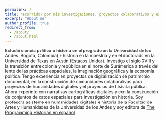```yaml
---
permalink: /
title: recorridos por mis investigaciones, proyectos colaborativos y experimentos en historia y en humanidades digitales
excerpt: "About me"
author_profile: true
redirect_from: 
  - /about/
  - /about.html
---
```


Estudié ciencia politica e historia en el pregrado en la Universidad de los Andes (Bogotá, Colombia) e historia en la maestría y en el doctorado en la Universidad de Texas en Austin (Estados Unidos). Investigo el siglo XVIII y la transición entre colonia y república en el norte de Surámerica a través del lente de las prácticas espaciales, la imaginación geográfica y la economía política. Tengo experiencia en proyectos de digitalización de patrimonio documental, en la construcción de comunidades colaborativas para proyectos de humanidades digitales y el proyectos de historia pública. Ahora experinto con narrativas cartográficas digitales y con la construcción de conjuntos de datos espaciales para investigación en historia. Soy profesora asistente en humanidades digitales e historia de la Facultad de Artes y Humanidades de la Universidad de los Andes y soy editora de [The Programming Historian en español](www.programminghistorian.org/es)



